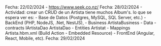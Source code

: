 Fecha: 22/02/2024
    - https://www.seek.co.nz/
Fecha: 28/02/2024
    - Actividad: 
            crear un CRUD de un Artista tiene muchos Album's.
            lo que se espera ver es: 
                - Base de Datos (Postgres, MySQL, SQL Server, etc.)
                - BackEnd (PHP, NodeJS, .Net, NestJS), 
                    - Business
                        ArtistaBusiness
                    - Data
                        - contracts
                            IArtistaDao
                        ArtistaDao
                    - Entities
                        Artistat
                    - Mappings
                        Artista.hbm.xml (Build Action - Embedded Resource)
                - FrontEnd (Angular, React, Mobile, etc).
Fecha: 29/02/2024